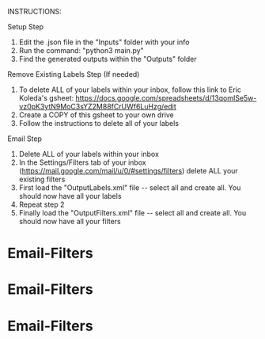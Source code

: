 INSTRUCTIONS:

Setup Step
  1. Edit the .json file in the "Inputs" folder with your info
  2. Run the command: "python3 main.py"
  3. Find the generated outputs within the "Outputs" folder


Remove Existing Labels Step (If needed)
  1. To delete ALL of your labels within your inbox, follow this link to Eric Koleda's gsheet: https://docs.google.com/spreadsheets/d/13qomISe5w-vz0pK3ytN9MoC3sYZ2M88fCrUWf6LuHzg/edit
  2. Create a COPY of this gsheet to your own drive
  3. Follow the instructions to delete all of your labels


Email Step
  1. Delete ALL of your labels within your inbox
  2. In the Settings/Filters tab of your inbox (https://mail.google.com/mail/u/0/#settings/filters) delete ALL your existing filters
  3. First load the "OutputLabels.xml" file -- select all and create all. You should now have all your labels
  4. Repeat step 2
  5. Finally load the "OutputFilters.xml" file -- select all and create all. You should now have all your filters 
# Email-Filters
# Email-Filters
# Email-Filters
